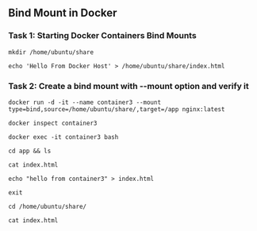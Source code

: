## Bind Mount in Docker

### Task 1: Starting Docker Containers Bind Mounts
```
mkdir /home/ubuntu/share
```
```
echo 'Hello From Docker Host' > /home/ubuntu/share/index.html
```

### Task 2: Create a bind mount with --mount option and verify it
```
docker run -d -it --name container3 --mount type=bind,source=/home/ubuntu/share/,target=/app nginx:latest
```
```
docker inspect container3
```
```
docker exec -it container3 bash
```
```
cd app && ls
```
```
cat index.html
```
```
echo "hello from container3" > index.html
```
```
exit
```
```
cd /home/ubuntu/share/
```
```
cat index.html
```

